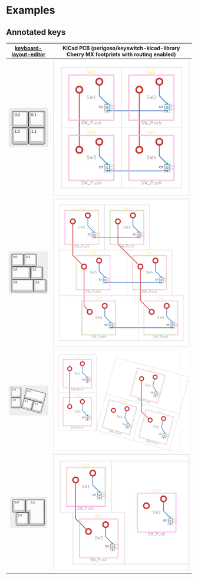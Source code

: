 # Examples

## Annotated keys

[keyboard-layout-editor](http://www.keyboard-layout-editor.com) | KiCad PCB (perigoso/keyswitch-kicad-library Cherry MX footprints with routing enabled)
--- | ---
![2x2](./assets/examples/2x2.png) | ![2x2-pcb](./assets/examples/2x2-pcb.svg)
![3x2-sizes](./assets/examples/3x2-sizes.png) | ![3x2-pcb](./assets/examples/3x2-sizes-pcb.svg)
![2x3-rotations](./assets/examples/2x3-rotations.png) | ![2x3-rotations-pcb](./assets/examples/2x3-rotations-pcb.svg)
![iso-enter](./assets/examples/iso-enter.png) | ![iso-enter-pcb](./assets/examples/iso-enter-pcb.svg)

